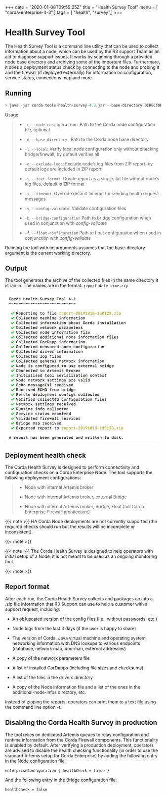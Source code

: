 +++
date = "2020-01-08T09:59:25Z"
title = "Health Survey Tool"
menu = [ "corda-enterprise-4-3",]
tags = [ "health", "survey",]
+++



# Health Survey Tool

The Health Survey Tool is a command line utility that can be used to collect information about a node,
            which can be used by the R3 support Team as an aid to diagnose support issues. It works by scanning through a provided
            node base directory and archiving some of the important files. Furthermore, it does a deployment status check by connecting to the node and probing
            it and the firewall (if deployed externally) for information on configuration, service status, connections map and more.


## Running

```kotlin
> java -jar corda-tools-health-survey-4.3.jar --base-directory DIRECTORY [--node-configuration DIRECTORY]
```
Usage:

> 
> 
> * `-c`, `--node-configuration` <arg>:   Path to the Corda node configuration file, optional
> 
> 
> * `-d`, `--base-directory` <arg>:       Path to the Corda node base directory
> 
> 
> * `-l`, `--local`:                      Verify local node configuration only without checking bridge/firewall, by default verifies all
> 
> 
> * `-e`, `--exclude-logs`:               Exclude node’s log files from ZIP report, by default logs are included in ZIP report
> 
> 
> * `-t`, `--text-format`:                Create report as a single .txt file without node’s log files, default is ZIP format
> 
> 
> * `-i`, `--timeout`:                    Override default timeout for sending health request messages
> 
> 
> * `-v`, `--config-validate`:            Validate configuration files
> 
> 
> * `-b`, `--bridge-configuration`        Path to bridge configuration when used in conjunction with *config-validate*
> 
> 
> * `-f`, `--float-configuration`         Path to float configuration when used in conjunction with *config-validate*
> 
> 
Running the tool with no arguments assumes that the base-directory argument is the current working directory.


## Output

The tool generates the archive of the collected files in the same directory it is ran in. The names are in the format: `report-date-time.zip`

![health survey photo](resources/health-survey/health-survey-photo.png "health survey photo")
## Deployment health check

The Corda Health Survey is designed to perform connectivity and configuration checks on a Corda Enterprise Node. The tool supports the following deployment configurations:

> 
> 
> * Node with internal Artemis broker
> 
> 
> * Node with internal Artemis broker, external Bridge
> 
> 
> * Node with internal Artemis broker, Bridge, Float (full Corda Enterprise Firewall architecture)
> 
> 

{{< note >}}
HA Corda Node deployments are not currently supported (the required checks should run but the results will be incomplete or inconsistent).

{{< /note >}}

{{< note >}}
The Corda Health Survey is designed to help operators with initial setup of a Node; it is not meant to be used as an ongoing monitoring tool.

{{< /note >}}

## Report format

After each run, the Corda Health Survey collects and packages up into a .zip file information that R3 Support can use to help a customer with a support request, including:


* An obfuscated version of the config files (i.e., without passwords, etc.)


* Node logs from the last 3 days (if the user is happy to share)


* The version of Corda, Java virtual machine and operating system, networking information with DNS lookups to various endpoints (database, network map, doorman, external addresses)


* A copy of the network parameters file


* A list of installed CorDapps (including file sizes and checksums)


* A list of the files in the drivers directory


* A copy of the Node information file and a list of the ones in the additional-node-infos directory, etc.


Instead of zipping the reports, operators can print them to a text file using the command line option -t.


## Disabling the Corda Health Survey in production

The tool relies on dedicated Artemis queues to relay configuration and runtime information from the Corda Firewall components. This functionality is enabled by default.
                After verifying a production deployment, operators are advised to disable the health checking functionality (in order to use the standard Artemis setup for Corda Enterprise) by adding the following entry in the Node configuration file:

```none
enterpriseConfiguration { healthCheck = false }
```
And the following entry in the Bridge configuration file:

```none
healthCheck = false
```

